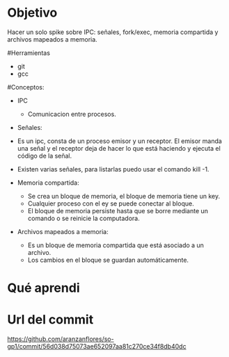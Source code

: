# Objetivo 

Hacer un solo spike sobre IPC: señales, fork/exec, memoria compartida y archivos mapeados a memoria. 

#Herramientas 
+ git 
+ gcc

#Conceptos:

+ IPC
  + Comunicacion entre procesos. 
  
+ Señales:
 + Es un ipc, consta de un proceso emisor y un receptor.
 El emisor manda una señal y el receptor deja de hacer lo que está haciendo y ejecuta el código de la señal. 
 + Existen varias señales, para listarlas puedo usar el comando kill -1.
 
+ Memoria compartida:
  + Se crea un bloque de memoria, el bloque de memoria tiene un key. 
  + Cualquier proceso con el ey se puede conectar al bloque. 
  + El bloque de memoria persiste hasta que se borre mediante un comando o se reinicie la computadora.

+ Archivos mapeados a memoria:
  + Es un bloque de memoria compartida que está asociado a un archivo. 
  + Los cambios en el bloque se guardan automáticamente.
  
# Qué aprendi 

# Url del commit

https://github.com/aranzanflores/so-gp1/commit/56d038d75073ae652097aa81c270ce34f8db40dc
